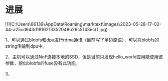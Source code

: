 # 进展

![](C:\Users\86139\AppData\Roaming\marktext\images\2023-05-28-17-02-44-a25cd643d1816213352048b26c5143ec(1.jpg)

1、可以通过blobfs和dpu进行rdma通讯（目前写了单边原语），可以将blobfs的string传输到dpu中。

2、主机可以通过NoF连接本地的SSD，但是目前只发现hello_world应用能使用该参数，貌似blobfs的fuse没有此功能。

3、
